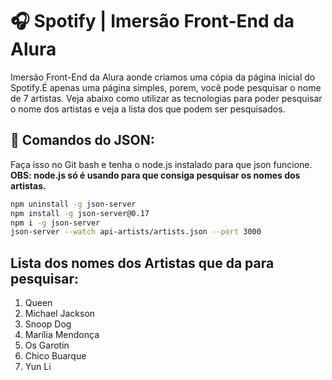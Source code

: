 # 🎧 Spotify | Imersão Front-End da Alura

Imersão Front-End da Alura aonde criamos uma cópia da página inicial do Spotify.É apenas uma página simples, porem, você pode pesquisar o nome de 7 artistas. Veja abaixo como utilizar as tecnologias para poder pesquisar o nome dos artistas e veja a lista dos que podem ser pesquisados.

## 📄 Comandos do JSON: 

Faça isso no Git bash e tenha o node.js instalado para que json funcione. <br/>
**OBS: node.js só é usando para que consiga pesquisar os nomes dos artistas.**
```bash
npm uninstall -g json-server 
npm install -g json-server@0.17
npm i -g json-server 
json-server --watch api-artists/artists.json --port 3000
```

## Lista dos nomes dos Artistas que da para pesquisar:
1. Queen 
2. Michael Jackson 
3. Snoop Dog 
4. Marília Mendonça 
5. Os Garotin 
6. Chico Buarque 
7. Yun Li
